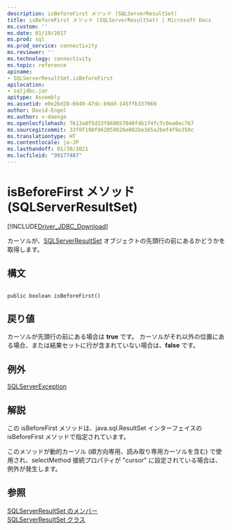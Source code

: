 ```yaml
---
description: isBeforeFirst メソッド (SQLServerResultSet)
title: isBeforeFirst メソッド (SQLServerResultSet) | Microsoft Docs
ms.custom: ''
ms.date: 01/19/2017
ms.prod: sql
ms.prod_service: connectivity
ms.reviewer: ''
ms.technology: connectivity
ms.topic: reference
apiname:
- SQLServerResultSet.isBeforeFirst
apilocation:
- sqljdbc.jar
apitype: Assembly
ms.assetid: e0e2bd28-6949-47dc-b9dd-145ffb337069
author: David-Engel
ms.author: v-daenge
ms.openlocfilehash: 7613a8f5d33f869057840f4b1f4fcfc0ea0ec767
ms.sourcegitcommit: 33f0f190f962059826e002be165a2bef4f9e350c
ms.translationtype: HT
ms.contentlocale: ja-JP
ms.lasthandoff: 01/30/2021
ms.locfileid: "99177487"
---
```

# <a name="isbeforefirst-method-sqlserverresultset"></a>isBeforeFirst メソッド (SQLServerResultSet)
[!INCLUDE[Driver_JDBC_Download](../../../includes/driver_jdbc_download.md)]

  カーソルが、[SQLServerResultSet](../../../connect/jdbc/reference/sqlserverresultset-class.md) オブジェクトの先頭行の前にあるかどうかを取得します。  
  
## <a name="syntax"></a>構文  
  
```  
  
public boolean isBeforeFirst()  
```  
  
## <a name="return-value"></a>戻り値  
 カーソルが先頭行の前にある場合は **true** です。 カーソルがそれ以外の位置にある場合、または結果セットに行が含まれていない場合は、**false** です。  
  
## <a name="exceptions"></a>例外  
 [SQLServerException](../../../connect/jdbc/reference/sqlserverexception-class.md)  
  
## <a name="remarks"></a>解説  
 この isBeforeFirst メソッドは、java.sql.ResultSet インターフェイスの isBeforeFirst メソッドで指定されています。  
  
 このメソッドが動的カーソル (順方向専用、読み取り専用カーソルを含む) で使用され、selectMethod 接続プロパティが "cursor" に設定されている場合は、例外が発生します。  
  
## <a name="see-also"></a>参照  
 [SQLServerResultSet のメンバー](../../../connect/jdbc/reference/sqlserverresultset-members.md)   
 [SQLServerResultSet クラス](../../../connect/jdbc/reference/sqlserverresultset-class.md)  
  
  
